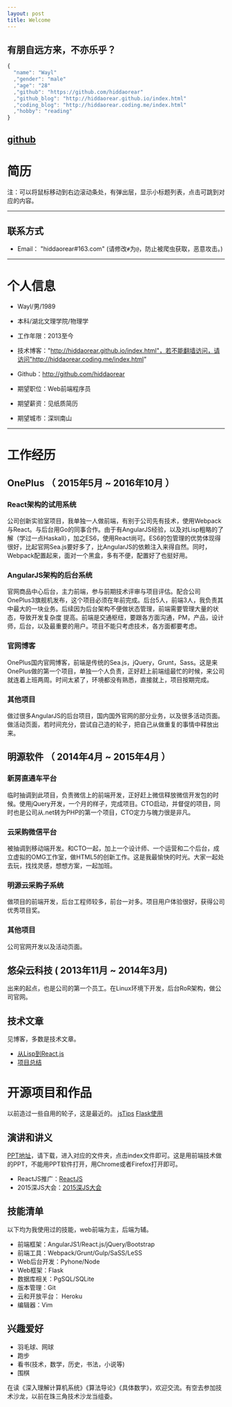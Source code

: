 ```yaml
---
layout: post
title: Welcome
---
```


## 有朋自远方来，不亦乐乎？

````javascript
{
  "name": "Wayl"
  ,"gender": "male"
  ,"age": "28"
  ,"github": "https://github.com/hiddaorear"
  ,"github_blog": "http://hiddaorear.github.io/index.html"
  ,"coding_blog": "http://hiddaorear.coding.me/index.html"
  ,"hobby": "reading"
}
````

## [github](https://github.com/hiddaorear)


# 简历

注：可以将鼠标移动到右边滚动条处，有弹出层，显示小标题列表，点击可跳到对应的内容。

---
## 联系方式

- Email： "hiddaorear#163.com" (请修改`#`为`@`，防止被爬虫获取，恶意攻击。)

---

# 个人信息

 - Wayl/男/1989
 - 本科/湖北文理学院/物理学
 - 工作年限：2013至今
 - 技术博客："http://hiddaorear.github.io/index.html"，若不能翻墙访问，请访问"http://hiddaorear.coding.me/index.html"
 - Github：http://github.com/hiddaorear

 - 期望职位：Web前端程序员
 - 期望薪资：见纸质简历
 - 期望城市：深圳南山

---

# 工作经历

## OnePlus （ 2015年5月 ~ 2016年10月 ）

### React架构的试用系统

  公司创新实验室项目，我单独一人做前端，有别于公司先有技术，使用Webpack与React。与后台用Go的同事合作。由于有AngularJS经验，以及对Lisp粗略的了解（学过一点Haskall），加之ES6，使用React尚可。ES6的包管理的优势体现得很好，比起官网Sea.js要好多了，比AngularJS的依赖注入来得自然。同时，Webpack配置起来，面对一个黑盒，多有不便，配置好了也挺好用。

### AngularJS架构的后台系统

  官网商品中心后台，主力前端，参与前期技术评审与项目评估。配合公司OnePlus3旗舰机发布，这个项目必须在年前完成。后台5人，前端3人，我负责其中最大的一块业务。后续因为后台架构不便做状态管理，前端需要管理大量的状态，导致开发复杂度
提高。前端是交通枢纽，要跟各方面沟通，PM，产品，设计师，后台，以及最重要的用户。项目不能只考虑技术，各方面都要考虑。
  

### 官网博客
  
  OnePlus国内官网博客，前端是传统的Sea.js，jQuery，Grunt，Sass。这是来OnePlus做的第一个项目，单独一个人负责，正好赶上前端组最忙的时候，来公司就连着上班两周。时间太紧了，环境都没有熟悉，直接就上，项目按期完成。

### 其他项目

  做过很多AngularJS的后台项目，国内国外官网的部分业务，以及很多活动页面。做活动页面，若时间充分，尝试自己造的轮子，把自己从做重复的事情中释放出来。

 
## 明源软件 （ 2014年4月 ~ 2015年4月 ）

### 新房直通车平台

  临时抽调到此项目，负责微信上的前端开发，正好赶上微信释放微信开发包的时候。使用jQuery开发，一个月的样子，完成项目。CTO启动，并督促的项目，同时也是公司从.net转为PHP的第一个项目，CTO定力与魄力很是非凡。

### 云采购微信平台

  被抽调到移动端开发。和CTO一起，加上一个设计师、一个运营和二个后台，成立虚拟的OMG工作室，做HTML5的创新工作。这是我最愉快的时光。大家一起处去玩，找找灵感，想想方案，一起加班。

### 明源云采购子系统
  
  做项目的前端开发，后台工程师较多，前台一对多。项目用户体验很好，获得公司优秀项目奖。
  

### 其他项目

  公司官网开发以及活动页面。

## 悠朵云科技 ( 2013年11月 ~ 2014年3月)

  出来的起点，也是公司的第一个员工。在Linux环境下开发，后台RoR架构，做公司官网。


## 技术文章

  见博客，多数是技术文章。
- [从Lisp到React.js](http://hiddaorear.coding.me/2016/06/25/review-reactjs.html)
- [项目总结](http://hiddaorear.coding.me/2016/01/20/project-summary.html#post__title)


# 开源项目和作品

  以前造过一些自用的轮子，这是最近的。
  [jsTips](https://github.com/hiddaorear/jsTips)
  [Flask使用](http://weyl.herokuapp.com/)

## 演讲和讲义

  [PPT地址](https://github.com/hiddaorear/share)，请下载，进入对应的文件夹，点击index文件即可。这是用前端技术做的PPT，不能用PPT软件打开，用Chrome或者Firefox打开即可。
 - ReactJS推广：[ReactJS](https://github.com/hiddaorear/share/tree/master/20160728ReactJS)
 - 2015深JS大会：[2015深JS大会](https://github.com/hiddaorear/share/tree/master/ShenJS)

## 技能清单

以下均为我使用过的技能，web前端为主，后端为辅。

- 前端框架：AngularJS1/React.js/jQuery/Bootstrap
- 前端工具：Webpack/Grunt/Gulp/SaSS/LeSS
- Web后台开发：Pyhone/Node
- Web框架：Flask
- 数据库相关：PgSQL/SQLite
- 版本管理：Git
- 云和开放平台： Heroku
- 编辑器：Vim

## 兴趣爱好

- 羽毛球、网球
- 跑步
- 看书(技术，数学，历史，书法，小说等)
- 围棋

在读《深入理解计算机系统》《算法导论》《具体数学》，欢迎交流。有空去参加技术沙龙，以前在珠三角技术沙龙当组委。




